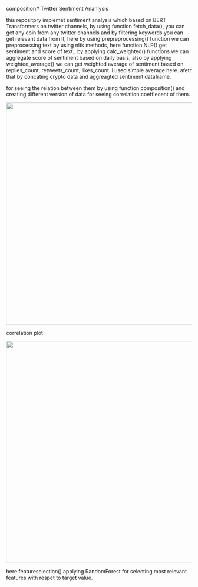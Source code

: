 
composition# Twitter Sentiment Ananlysis

this repositpry implemet sentiment analysis which based on BERT Transformers on twitter channels, by using function fetch_data(), you can get any coin from any twitter channels and by filtering keywords you can get relevant data from it,
here by using prepreprocessing() function we can preprocessing text by using nltk methods, here function NLP() get sentiment and score of text., by applying calc_weighted() functions we can aggregate score of sentiment based on daily basis,
also by applying weighted_average() we can get weighted average of sentiment based on replies_count, retweets_count, likes_count. i used  simple average here.
afetr that by concating crypto data and aggreagted sentiment dataframe.

for seeing the relation between them by using function composition() and creating different version of data for seeing correlation coeffiecent of them.

<img src="https://user-images.githubusercontent.com/54494078/128258422-dd02ebea-0dc5-4f36-bf7d-5dcf06a2b132.PNG" width="800" height="600" align = 'center' >

correlation plot 

<img src="https://user-images.githubusercontent.com/54494078/128258666-3e938586-99de-4826-9f1d-7c8fdca8befe.PNG" width="800" height="600" align = 'center' >

here featureselection() applying RandomForest for selecting most relevant features with respet to target value.
